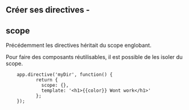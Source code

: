 ## Créer ses directives -
## scope

Précédemment les directives héritait du scope englobant.

Pour faire des composants réutilisables, il est possible de les isoler du scope.

        app.directive('myDir', function() {
               return {
                 scope: {},
                 template: '<h1>{{color}} Wont work</h1>'
               };
        });
